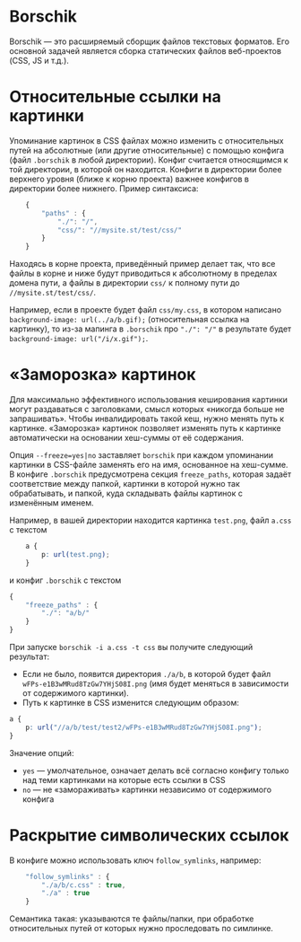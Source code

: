 # Borschik

Borschik — это расширяемый сборщик файлов текстовых форматов.
Его основной задачей является сборка статических файлов веб-проектов (CSS, JS
и т.д.).

# Относительные ссылки на картинки

Упоминание картинок в CSS файлах можно изменить с относительных путей на
абсолютные (или другие относительные) с помощью конфига (файл `.borschik`
в любой директории). Конфиг считается относящимся к той директории, в которой
он находится. Конфиги в директории более верхнего уровня (ближе к корню
проекта) важнее конфигов в директории более нижнего. Пример синтаксиса:

```js
    {
        "paths" : {
            "./": "/",
            "css/": "//mysite.st/test/css/"
        }
    }
```

Находяcь в корне проекта, приведённый пример делает так, что все файлы в
корне и ниже будут приводиться к абсолютному в пределах домена пути, а файлы
в директории `css/` к полному пути до `//mysite.st/test/css/`.

Например, если в проекте будет файл `css/my.css`, в котором написано
`background-image: url(../a/b.gif);` (относительная ссылка на картинку), то
из-за мапинга в `.borschik` про `"./": "/"` в результате будет
`background-image: url("/i/x.gif");`.

# «Заморозка» картинок

Для максимально эффективного использования кеширования картинки могут раздаваться
с заголовками, смысл которых «никогда больше не запрашивать». Чтобы инвалидировать
такой кеш, нужно менять путь к картинке. «Заморозка» картинок позволяет изменять
путь к картинке автоматически на основании хеш-суммы от её содержания.

Опция `--freeze=yes|no` заставляет `borschik` при каждом упоминании картинки в
CSS-файле заменять его на имя, основанное на хеш-сумме. В конфиге `.borschik`
предусмотрена секция `freeze_paths`, которая задаёт соответствие между папкой,
картинки в которой нужно так обрабатывать, и папкой, куда складывать файлы
картинок с изменённым именем.

Например, в вашей директории находится картинка `test.png`, файл `a.css` с текстом

```css
    a {
        p: url(test.png);
    }
```
и конфиг `.borschik` с текстом

```js
{
    "freeze_paths" : {
        "./": "a/b/"
    }
}
```
При запуске `borschik -i a.css -t css` вы получите следующий результат:

* Если не было, появится директория `./a/b`, в которой будет файл
`wFPs-e1B3wMRud8TzGw7YHjS08I.png` (имя будет меняться в зависимости от
содержимого картинки).
* Путь к картинке в CSS изменится следующим образом:
```css
a {
    p: url("//a/b/test/test2/wFPs-e1B3wMRud8TzGw7YHjS08I.png");
}
```

Значение опций:

* `yes` — умолчательное, означает делать всё согласно конфигу только над теми
картинками на которые есть ссылки в CSS
* `no` — не «замораживать» картинки независимо от содержимого конфига

# Раскрытие символических ссылок  

В конфиге можно использовать ключ `follow_symlinks`, например:

```js
    "follow_symlinks" : {
        "./a/b/c.css" : true,
        "./a" : true
    }
```

Семантика такая: указываются те файлы/папки, при обработке относительных путей
от которых нужно проследовать по симлинке.
